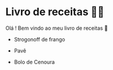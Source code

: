 # Livro de receitas :man_cook:

Olá ! Bem vindo ao meu livro de receitas :wave:

- Strogonoff de frango

- Pavê

- Bolo de Cenoura